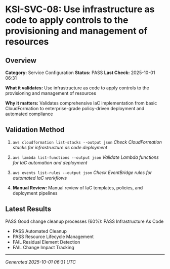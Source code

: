 # KSI-SVC-08: Use infrastructure as code to apply controls to the provisioning and management of resources

## Overview

**Category:** Service Configuration
**Status:** PASS
**Last Check:** 2025-10-01 06:31

**What it validates:** Use infrastructure as code to apply controls to the provisioning and management of resources

**Why it matters:** Validates comprehensive IaC implementation from basic CloudFormation to enterprise-grade policy-driven deployment and automated compliance

## Validation Method

1. `aws cloudformation list-stacks --output json`
   *Check CloudFormation stacks for infrastructure as code deployment*

2. `aws lambda list-functions --output json`
   *Validate Lambda functions for IaC automation and deployment*

3. `aws events list-rules --output json`
   *Check EventBridge rules for automated IaC workflows*

4. **Manual Review:** Manual review of IaC templates, policies, and deployment pipelines

## Latest Results

PASS Good change cleanup processes (60%): PASS Infrastructure As Code
- PASS Automated Cleanup
- PASS Resource Lifecycle Management
- FAIL Residual Element Detection
- FAIL Change Impact Tracking

---
*Generated 2025-10-01 06:31 UTC*